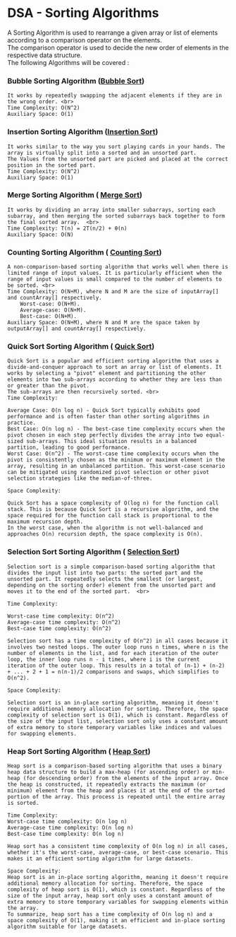 # DSA - Sorting Algorithms

A Sorting Algorithm is used to rearrange a given array or list of elements according to a comparison operator on the
elements. <br>
The comparison operator is used to decide the new order of elements in the respective data structure.<br>
The following Algorithms will be covered : <br>

### Bubble Sorting Algorithm (<a href="BubbleSort.java">Bubble Sort</a>)

    It works by repeatedly swapping the adjacent elements if they are in the wrong order. <br>
    Time Complexity: O(N^2)
    Auxiliary Space: O(1)

### Insertion Sorting Algorithm (<a href="InsertionSort.java">Insertion Sort</a>)

    It works similar to the way you sort playing cards in your hands. The array is virtually split into a sorted and an unsorted part.
    The Values from the unsorted part are picked and placed at the correct position in the sorted part.
    Time Complexity: O(N^2)
    Auxiliary Space: O(1)

### Merge Sorting Algorithm ( <a href="MergeSort.java">Merge Sort</a>)

    It works by dividing an array into smaller subarrays, sorting each subarray, and then merging the sorted subarrays back together to form the final sorted array.  <br>
    Time Complexity: T(n) = 2T(n/2) + θ(n)
    Auxiliary Space: O(N)

### Counting Sorting Algorithm ( <a href="CountingSort.java">Counting Sort</a>)

    A non-comparison-based sorting algorithm that works well when there is limited range of input values. It is particularly efficient when the range of input values is small compared to the number of elements to be sorted. <br>
    Time Complexity: O(N+M), where N and M are the size of inputArray[] and countArray[] respectively.
        Worst-case: O(N+M).
        Average-case: O(N+M).
        Best-case: O(N+M).
    Auxiliary Space: O(N+M), where N and M are the space taken by outputArray[] and countArray[] respectively.

### Quick Sort Sorting Algorithm ( <a href="QuickSort.java">Quick Sort</a>)

    Quick Sort is a popular and efficient sorting algorithm that uses a divide-and-conquer approach to sort an array or list of elements. It works by selecting a "pivot" element and partitioning the other elements into two sub-arrays according to whether they are less than or greater than the pivot.
    The sub-arrays are then recursively sorted. <br>
    Time Complexity:

    Average Case: O(n log n) - Quick Sort typically exhibits good performance and is often faster than other sorting algorithms in practice.
    Best Case: O(n log n) - The best-case time complexity occurs when the pivot chosen in each step perfectly divides the array into two equal-sized sub-arrays. This ideal situation results in a balanced partition, leading to good performance.
    Worst Case: O(n^2) - The worst-case time complexity occurs when the pivot is consistently chosen as the minimum or maximum element in the array, resulting in an unbalanced partition. This worst-case scenario can be mitigated using randomized pivot selection or other pivot selection strategies like the median-of-three.
    
    Space Complexity:
    
    Quick Sort has a space complexity of O(log n) for the function call stack. This is because Quick Sort is a recursive algorithm, and the space required for the function call stack is proportional to the maximum recursion depth.
    In the worst case, when the algorithm is not well-balanced and approaches O(n) recursion depth, the space complexity is O(n).

### Selection Sort Sorting Algorithm ( <a href="SelectionSort.java">Selection Sort</a>)

    Selection sort is a simple comparison-based sorting algorithm that divides the input list into two parts: the sorted part and the unsorted part. It repeatedly selects the smallest (or largest, depending on the sorting order) element from the unsorted part and moves it to the end of the sorted part.  <br>
   
    Time Complexity:

    Worst-case time complexity: O(n^2)
    Average-case time complexity: O(n^2)
    Best-case time complexity: O(n^2)

    Selection sort has a time complexity of O(n^2) in all cases because it involves two nested loops. The outer loop runs n times, where n is the number of elements in the list, and for each iteration of the outer loop, the inner loop runs n - i times, where i is the current iteration of the outer loop. This results in a total of (n-1) + (n-2) + ... + 2 + 1 = n(n-1)/2 comparisons and swaps, which simplifies to O(n^2).

    Space Complexity:

    Selection sort is an in-place sorting algorithm, meaning it doesn't require additional memory allocation for sorting. Therefore, the space complexity of selection sort is O(1), which is constant. Regardless of the size of the input list, selection sort only uses a constant amount of extra memory to store temporary variables like indices and values for swapping elements.

### Heap Sort Sorting Algorithm ( <a href="HeapSort.java">Heap Sort</a>)

    Heap sort is a comparison-based sorting algorithm that uses a binary heap data structure to build a max-heap (for ascending order) or min-heap (for descending order) from the elements of the input array. Once the heap is constructed, it repeatedly extracts the maximum (or minimum) element from the heap and places it at the end of the sorted portion of the array. This process is repeated until the entire array is sorted.
    
    Time Complexity:
    Worst-case time complexity: O(n log n)
    Average-case time complexity: O(n log n)
    Best-case time complexity: O(n log n)

    Heap sort has a consistent time complexity of O(n log n) in all cases, whether it's the worst-case, average-case, or best-case scenario. This makes it an efficient sorting algorithm for large datasets.
    
    Space Complexity:
    Heap sort is an in-place sorting algorithm, meaning it doesn't require additional memory allocation for sorting. Therefore, the space complexity of heap sort is O(1), which is constant. Regardless of the size of the input array, heap sort only uses a constant amount of extra memory to store temporary variables for swapping elements within the array.
    To summarize, heap sort has a time complexity of O(n log n) and a space complexity of O(1), making it an efficient and in-place sorting algorithm suitable for large datasets.